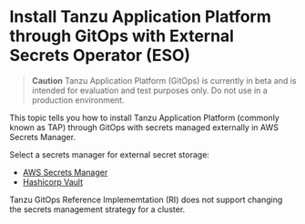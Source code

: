 # Install Tanzu Application Platform through GitOps with External Secrets Operator (ESO)

>**Caution** Tanzu Application Platform (GitOps) is currently in beta and is intended for evaluation and test purposes only. Do not use in a production environment.

<!-- TODO: use markdown-generated anchor values to ease navigating within VS Code (and validating links). -->

This topic tells you how to install Tanzu Application Platform (commonly known as TAP) 
through GitOps with secrets managed externally in AWS Secrets Manager. 

Select a secrets manager for external secret storage:

- [AWS Secrets Manager](eso/aws-secrets-manager.hbs.md)
- [Hashicorp Vault](eso/hashicorp-vault.hbs.md)

Tanzu GitOps Reference Implememtation (RI) does not support changing the secrets management strategy for a cluster.

